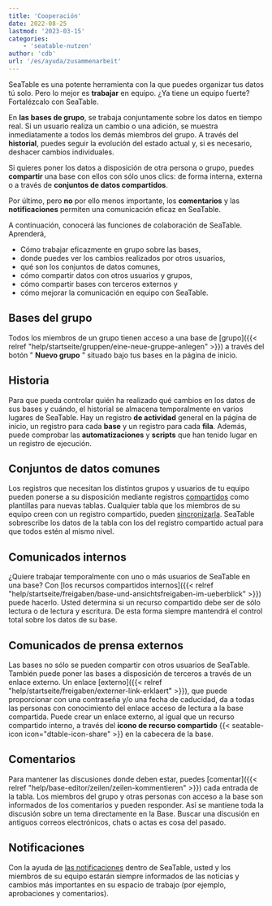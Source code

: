 ```yaml
---
title: 'Cooperación'
date: 2022-08-25
lastmod: '2023-03-15'
categories:
    - 'seatable-nutzen'
author: 'cdb'
url: '/es/ayuda/zusammenarbeit'
---
```


SeaTable es una potente herramienta con la que puedes organizar tus datos tú solo. Pero lo mejor es **trabajar** en equipo. ¿Ya tiene un equipo fuerte? Fortalézcalo con SeaTable.

En **las bases de grupo**, se trabaja conjuntamente sobre los datos en tiempo real. Si un usuario realiza un cambio o una adición, se muestra inmediatamente a todos los demás miembros del grupo. A través del **historial**, puedes seguir la evolución del estado actual y, si es necesario, deshacer cambios individuales.

Si quieres poner los datos a disposición de otra persona o grupo, puedes **compartir** una base con ellos con sólo unos clics: de forma interna, externa o a través de **conjuntos de datos compartidos**.

Por último, pero **no** por ello menos importante, los **comentarios** y las **notificaciones** permiten una comunicación eficaz en SeaTable.

A continuación, conocerá las funciones de colaboración de SeaTable. Aprenderá,

- Cómo trabajar eficazmente en grupo sobre las bases,
- donde puedes ver los cambios realizados por otros usuarios,
- qué son los conjuntos de datos comunes,
- cómo compartir datos con otros usuarios y grupos,
- cómo compartir bases con terceros externos y
- cómo mejorar la comunicación en equipo con SeaTable.

## Bases del grupo

Todos los miembros de un grupo tienen acceso a una base de [grupo]({{< relref "help/startseite/gruppen/eine-neue-gruppe-anlegen" >}}) a través del botón " **Nuevo grupo** " situado bajo tus bases en la página de inicio.

## Historia

Para que pueda controlar quién ha realizado qué cambios en los datos de sus bases y cuándo, el historial se almacena temporalmente en varios lugares de SeaTable. Hay un registro **de actividad** general en la página de inicio, un registro para cada **base** y un registro para cada **fila**. Además, puede comprobar las **automatizaciones** y **scripts** que han tenido lugar en un registro de ejecución.

## Conjuntos de datos comunes

Los registros que necesitan los distintos grupos y usuarios de tu equipo pueden ponerse a su disposición mediante registros [compartidos](https://seatable.io/es/docs/gemeinsame-datensaetze/funktionsweise-von-gemeinsamen-datensaetzen/) como plantillas para nuevas tablas. Cualquier tabla que los miembros de su equipo creen con un registro compartido, pueden [sincronizarla](https://seatable.io/es/docs/gemeinsame-datensaetze/synchronisation-eines-gemeinsamen-datensatzes/). SeaTable sobrescribe los datos de la tabla con los del registro compartido actual para que todos estén al mismo nivel.

## Comunicados internos

¿Quiere trabajar temporalmente con uno o más usuarios de SeaTable en una base? Con [los recursos compartidos internos]({{< relref "help/startseite/freigaben/base-und-ansichtsfreigaben-im-ueberblick" >}}) puede hacerlo. Usted determina si un recurso compartido debe ser de sólo lectura o de lectura y escritura. De esta forma siempre mantendrá el control total sobre los datos de su base.

## Comunicados de prensa externos

Las bases no sólo se pueden compartir con otros usuarios de SeaTable. También puede poner las bases a disposición de terceros a través de un enlace externo. Un enlace [externo]({{< relref "help/startseite/freigaben/externer-link-erklaert" >}}), que puede proporcionar con una contraseña y/o una fecha de caducidad, da a todas las personas con conocimiento del enlace acceso de lectura a la base compartida. Puede crear un enlace externo, al igual que un recurso compartido interno, a través del **icono de recurso compartido** {{< seatable-icon icon="dtable-icon-share" >}} en la cabecera de la base.

## Comentarios

Para mantener las discusiones donde deben estar, puedes [comentar]({{< relref "help/base-editor/zeilen/zeilen-kommentieren" >}}) cada entrada de la tabla. Los miembros del grupo y otras personas con acceso a la base son informados de los comentarios y pueden responder. Así se mantiene toda la discusión sobre un tema directamente en la Base. Buscar una discusión en antiguos correos electrónicos, chats o actas es cosa del pasado.

## Notificaciones

Con la ayuda de [las notificaciones](https://seatable.io/es/docs/benachrichtigungen/sinn-und-zweck-von-benachrichtigungen-in-seatable/) dentro de SeaTable, usted y los miembros de su equipo estarán siempre informados de las noticias y cambios más importantes en su espacio de trabajo (por ejemplo, aprobaciones y comentarios).
